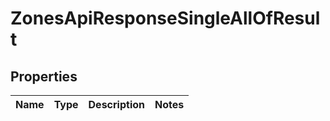 

# ZonesApiResponseSingleAllOfResult


## Properties

| Name | Type | Description | Notes |
|------------ | ------------- | ------------- | -------------|



